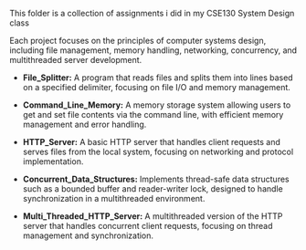 This folder is a collection of assignments i did in my CSE130 System Design class

Each project focuses on the principles of computer systems design, including file management, memory handling, networking, concurrency, and multithreaded server development.

* **File_Splitter:**
A program that reads files and splits them into lines based on a specified delimiter, focusing on file I/O and memory management.

* **Command_Line_Memory:**
A memory storage system allowing users to get and set file contents via the command line, with efficient memory management and error handling.

* **HTTP_Server:**
A basic HTTP server that handles client requests and serves files from the local system, focusing on networking and protocol implementation.

* **Concurrent_Data_Structures:**
Implements thread-safe data structures such as a bounded buffer and reader-writer lock, designed to handle synchronization in a multithreaded environment.

* **Multi_Threaded_HTTP_Server:**
A multithreaded version of the HTTP server that handles concurrent client requests, focusing on thread management and synchronization.